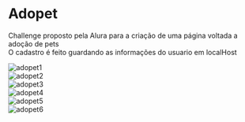 # Adopet
Challenge proposto pela Alura para a criação de uma página voltada a adoção de pets<br>
O cadastro é feito guardando as informações do usuario em localHost<br>


![adopet1](https://user-images.githubusercontent.com/101433692/190471400-eb35e033-7a9d-44ef-a803-68080f23509a.png)<br>
![adopet2](https://user-images.githubusercontent.com/101433692/190472940-d0269c36-a476-4800-9bfc-8ade520d808a.png)<br>
![adopet3](https://user-images.githubusercontent.com/101433692/190473310-923ae5ad-ab2b-4aa6-8f02-ec8a1595553c.png)<br>
![adopet4](https://user-images.githubusercontent.com/101433692/190473673-d03d2e8e-9095-41b2-87b0-fff62e374aa3.png)<br>
![adopet5](https://user-images.githubusercontent.com/101433692/190474029-02a30e79-d3b8-414f-8021-127b95e301c1.png)<br>
![adopet6](https://user-images.githubusercontent.com/101433692/190474276-31f15e06-4cd7-420e-b568-6b57f55b47e7.png)<br>

